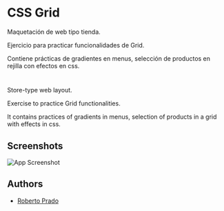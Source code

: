 
# CSS Grid

Maquetación de web tipo tienda.

Ejercicio para practicar funcionalidades de Grid.

Contiene prácticas de gradientes en menus, selección de productos en rejilla con efectos en css.
#

Store-type web layout.

Exercise to practice Grid functionalities.

It contains practices of gradients in menus, selection of products in a grid with effects in css.


## Screenshots

![App Screenshot](https://i.ibb.co/nDhGMDq/3.jpg)

  
## Authors

- [Roberto Prado](https://github.com/Roberto12586)

  